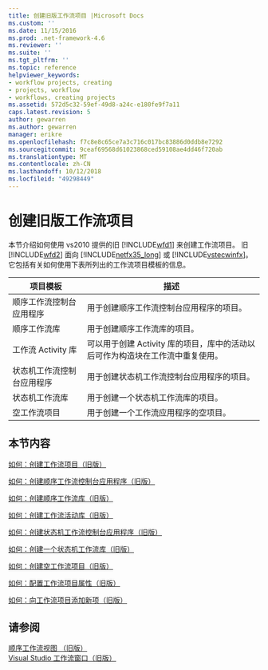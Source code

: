 ```yaml
---
title: 创建旧版工作流项目 |Microsoft Docs
ms.custom: ''
ms.date: 11/15/2016
ms.prod: .net-framework-4.6
ms.reviewer: ''
ms.suite: ''
ms.tgt_pltfrm: ''
ms.topic: reference
helpviewer_keywords:
- workflow projects, creating
- projects, workflow
- workflows, creating projects
ms.assetid: 572d5c32-59ef-49d8-a24c-e180fe9f7a11
caps.latest.revision: 5
author: gewarren
ms.author: gewarren
manager: erikre
ms.openlocfilehash: f7c8e8c65ce7a3c716c017bc83886d0ddb8e7292
ms.sourcegitcommit: 9ceaf69568d61023868ced59108ae4dd46f720ab
ms.translationtype: MT
ms.contentlocale: zh-CN
ms.lasthandoff: 10/12/2018
ms.locfileid: "49298449"
---
```

# <a name="creating-legacy-workflow-projects"></a>创建旧版工作流项目
本节介绍如何使用 vs2010 提供的旧 [!INCLUDE[wfd1](../includes/wfd1-md.md)] 来创建工作流项目。 旧 [!INCLUDE[wfd2](../includes/wfd2-md.md)] 面向 [!INCLUDE[netfx35_long](../includes/netfx35-long-md.md)] 或 [!INCLUDE[vstecwinfx](../includes/vstecwinfx-md.md)]。 它包括有关如何使用下表所列出的工作流项目模板的信息。  
  
|项目模板|描述|  
|----------------------|-----------------|  
|顺序工作流控制台应用程序|用于创建顺序工作流控制台应用程序的项目。|  
|顺序工作流库|用于创建顺序工作流库的项目。|  
|工作流 Activity 库|可以用于创建 Activity 库的项目，库中的活动以后可作为构造块在工作流中重复使用。|  
|状态机工作流控制台应用程序|用于创建状态机工作流控制台应用程序的项目。|  
|状态机工作流库|用于创建一个状态机工作流库的项目。|  
|空工作流项目|用于创建一个工作流应用程序的空项目。|  
  
## <a name="in-this-section"></a>本节内容  
 [如何：创建工作流项目（旧版）](../workflow-designer/how-to-create-workflow-projects-legacy.md)  
  
 [如何：创建顺序工作流控制台应用程序（旧版）](../workflow-designer/how-to-create-sequential-workflow-console-applications-legacy.md)  
  
 [如何：创建顺序工作流库（旧版）](../workflow-designer/how-to-create-a-sequential-workflow-library-legacy.md)  
  
 [如何：创建工作流活动库（旧版）](../workflow-designer/how-to-create-a-workflow-activity-library-legacy.md)  
  
 [如何：创建状态机工作流控制台应用程序（旧版）](../workflow-designer/how-to-create-state-machine-workflow-console-applications-legacy.md)  
  
 [如何：创建一个状态机工作流库（旧版）](../workflow-designer/how-to-create-a-state-machine-workflow-library-legacy.md)  
  
 [如何：创建空工作流项目（旧版）](../workflow-designer/how-to-create-an-empty-workflow-project-legacy.md)  
  
 [如何：配置工作流项目属性（旧版）](../workflow-designer/how-to-configure-workflow-project-properties-legacy.md)  
  
 [如何：向工作流项目添加新项（旧版）](../workflow-designer/how-to-add-a-new-item-to-a-workflow-project-legacy.md)  
  
## <a name="see-also"></a>请参阅  
 [顺序工作流视图 （旧版）](../workflow-designer/sequential-workflow-views-legacy.md)   
 [Visual Studio 工作流窗口（旧版）](../workflow-designer/visual-studio-workflow-windows-legacy.md)
